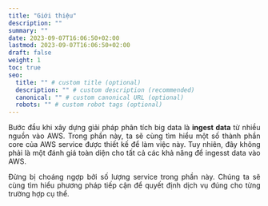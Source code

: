 ```yaml
---
title: "Giới thiệu"
description: ""
summary: ""
date: 2023-09-07T16:06:50+02:00
lastmod: 2023-09-07T16:06:50+02:00
draft: false
weight: 1
toc: true
seo:
  title: "" # custom title (optional)
  description: "" # custom description (recommended)
  canonical: "" # custom canonical URL (optional)
  robots: "" # custom robot tags (optional)
---
```

<style>body {text-align: justify}</style>

Bước đầu khi xây dựng giải pháp phân tích big data là **ingest data** từ nhiều nguồn vào AWS. Trong phần này, ta sẽ cùng tìm hiểu một số thành phần core của AWS service được thiết kế để làm việc này. Tuy nhiên, đây không phải là một đánh giá toàn diện cho tất cả các khả năng để ingesst data vào AWS.

Đừng bị choáng ngợp bởi số lượng service trong phần này. Chúng ta sẽ cùng tìm hiểu phương pháp tiếp cận để quyết định dịch vụ đúng cho từng trường hợp cụ thể.
